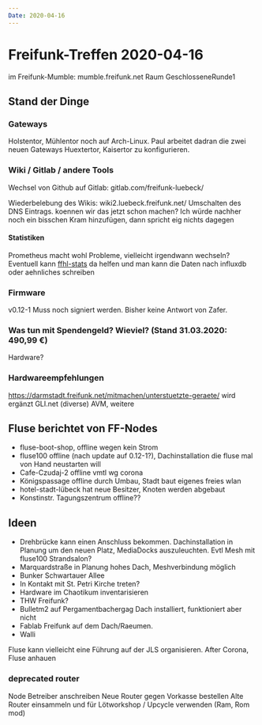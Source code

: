 ```yaml
---
Date: 2020-04-16
---
```



# Freifunk-Treffen 2020-04-16

im Freifunk-Mumble: mumble.freifunk.net Raum GeschlosseneRunde1


## Stand der Dinge

### Gateways

Holstentor, Mühlentor noch auf Arch-Linux.
Paul arbeitet dadran die zwei neuen Gateways Huextertor, Kaisertor zu konfigurieren.


### Wiki / Gitlab / andere Tools

Wechsel von Github auf Gitlab: gitlab.com/freifunk-luebeck/

Wiederbelebung des Wikis: wiki2.luebeck.freifunk.net/
Umschalten des DNS Eintrags. koennen wir das jetzt schon machen? Ich würde nachher noch ein bisschen Kram hinzufügen, dann spricht eig nichts dagegen

#### Statistiken
Prometheus macht wohl Probleme, vielleicht irgendwann wechseln?
Eventuell kann [ffhl-stats](https://gitlab.com/freifunk-luebeck/ffhl-stats) da helfen und man kann die Daten nach influxdb oder aehnliches schreiben

### Firmware

v0.12-1
Muss noch signiert werden. Bisher keine Antwort von Zafer.

### Was tun mit Spendengeld? Wieviel? (Stand 31.03.2020: 490,99 €)

Hardware?

### Hardwareempfehlungen

https://darmstadt.freifunk.net/mitmachen/unterstuetzte-geraete/
wird ergänzt GLI.net (diverse) AVM, weitere

## Fluse berichtet von FF-Nodes

- fluse-boot-shop, offline wegen kein Strom
- fluse100 offline (nach update auf 0.12-1?), Dachinstallation die fluse mal von Hand neustarten will
- Cafe-Czudaj-2 offline vmtl wg corona
- Königspassage offline durch Umbau, Stadt baut eigenes freies wlan
- hotel-stadt-lübeck hat neue Besitzer, Knoten werden abgebaut
- Konstinstr. Tagungszentrum offline??

## Ideen

- Drehbrücke kann einen Anschluss bekommen. Dachinstallation in Planung um den neuen Platz, MediaDocks auszuleuchten. Evtl Mesh mit fluse100
  Strandsalon?
- Marquardstraße in Planung hohes Dach, Meshverbindung möglich
- Bunker Schwartauer Allee
- In Kontakt mit St. Petri Kirche treten?
- Hardware im Chaotikum inventarisieren
- THW Freifunk?
- Bulletm2 auf Pergamentbachergag Dach installiert, funktioniert aber nicht
- Fablab Freifunk auf dem Dach/Raeumen.
- Walli


Fluse kann vielleicht eine Führung auf der JLS organisieren.
After Corona, Fluse anhauen

### deprecated router

Node Betreiber anschreiben
Neue Router gegen Vorkasse bestellen
Alte Router einsammeln und für Lötworkshop / Upcycle verwenden (Ram, Rom mod)
